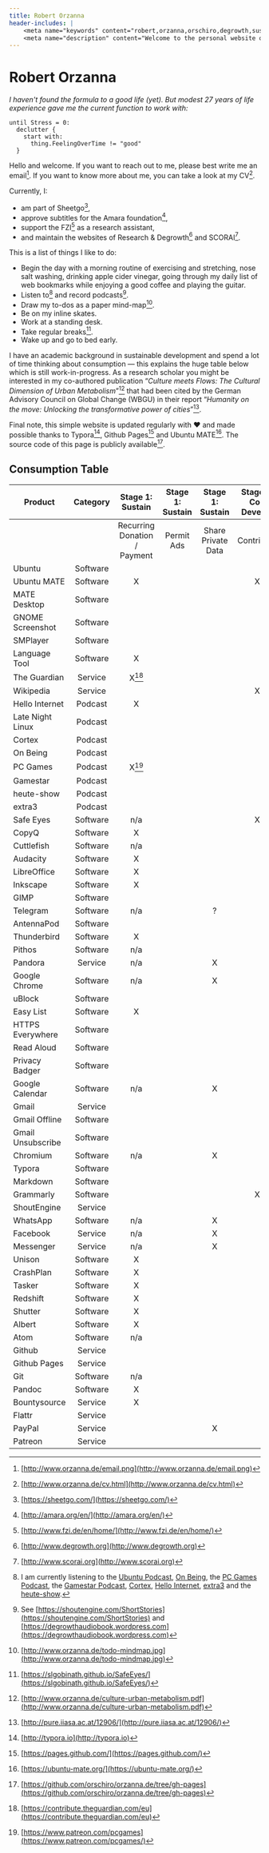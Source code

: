 ```yaml
---
title: Robert Orzanna
header-includes: |
    <meta name="keywords" content="robert,orzanna,orschiro,degrowth,sustainable consumption,minimalism,postwachstum,linux,ubuntu,open-source" />
    <meta name="description" content="Welcome to the personal website of Robert Orzanna." />
---
```


# Robert Orzanna

*I haven't found the formula to a good life (yet). But modest 27 years of life experience gave me the current function to work with:*

```
until Stress = 0:
  declutter {
    start with:
      thing.FeelingOverTime != "good"
  }
```

Hello and welcome. If you want to reach out to me, please best write me an email[^email]. If you want to know more about me, you can take a look at my CV[^CV].

Currently, I:

- am part of Sheetgo[^1],
- approve subtitles for the Amara foundation[^3],
- support the FZI[^4] as a research assistant,
- and maintain the websites of Research & Degrowth[^degrowth] and SCORAI[^scorai].

This is a list of things I like to do:

- Begin the day with a morning routine of exercising and stretching, nose salt washing, drinking apple cider vinegar, going through my daily list of web bookmarks while enjoying a good coffee and playing the guitar.
- Listen to[^podcast] and record podcasts[^myPodcasts].
- Draw my to-dos as a paper mind-map[^mindmap].
- Be on my inline skates.
- Work at a standing desk.
- Take regular breaks[^safeeyes].
- Wake up and go to bed early.

I have an academic background in sustainable development and spend a lot of time thinking about consumption — this explains the huge table below which is still work-in-progress. As a research scholar you might be interested in my co-authored publication “*Culture meets Flows: The Cultural Dimension of Urban Metabolism*”[^CulturemeetsFlows] that had been cited by the German Advisory Council on Global Change (WBGU) in their report “*Humanity on the move: Unlocking the transformative power of cities*”[^Humanityonthemove].

Final note, this simple website is updated regularly with ♥ and made possible thanks to Typora[^typora], Github Pages[^githubpages] and Ubuntu MATE[^MATE]. The source code of this page is publicly available[^source].

## Consumption Table

| Product           | Category |       Stage 1: Sustain       | Stage 1: Sustain |  Stage 1: Sustain  | Stage 2: Co-Develop |
| ----------------- | :------: | :--------------------------: | :--------------: | :----------------: | :-----------------: |
|                   |          | Recurring Donation / Payment |    Permit Ads    | Share Private Data |     Contribute      |
| Ubuntu            | Software |                              |                  |                    |                     |
| Ubuntu MATE       | Software |              X               |                  |                    |          X          |
| MATE Desktop      | Software |                              |                  |                    |                     |
| GNOME Screenshot  | Software |                              |                  |                    |                     |
| SMPlayer          | Software |                              |                  |                    |                     |
| Language Tool     | Software |              X               |                  |                    |                     |
| The Guardian      | Service  |         X[^guardian]         |                  |                    |                     |
| Wikipedia         | Service  |                              |                  |                    |          X          |
| Hello Internet    | Podcast  |              X               |                  |                    |                     |
| Late Night Linux  | Podcast  |                              |                  |                    |                     |
| Cortex            | Podcast  |                              |                  |                    |                     |
| On Being          | Podcast  |                              |                  |                    |                     |
| PC Games          | Podcast  |         X[^pcgames]          |                  |                    |                     |
| Gamestar          | Podcast  |                              |                  |                    |                     |
| heute-show        | Podcast  |                              |                  |                    |                     |
| extra3            | Podcast  |                              |                  |                    |                     |
| Safe Eyes         | Software |             n/a              |                  |                    |          X          |
| CopyQ             | Software |              X               |                  |                    |                     |
| Cuttlefish        | Software |             n/a              |                  |                    |                     |
| Audacity          | Software |              X               |                  |                    |                     |
| LibreOffice       | Software |              X               |                  |                    |                     |
| Inkscape          | Software |              X               |                  |                    |                     |
| GIMP              | Software |                              |                  |                    |                     |
| Telegram          | Software |             n/a              |                  |         ?          |                     |
| AntennaPod        | Software |                              |                  |                    |                     |
| Thunderbird       | Software |              X               |                  |                    |                     |
| Pithos            | Software |             n/a              |                  |                    |                     |
| Pandora           | Service  |             n/a              |                  |         X          |                     |
| Google Chrome     | Software |             n/a              |                  |         X          |                     |
| uBlock            | Software |                              |                  |                    |                     |
| Easy List         | Software |              X               |                  |                    |                     |
| HTTPS Everywhere  | Software |                              |                  |                    |                     |
| Read Aloud        | Software |                              |                  |                    |                     |
| Privacy Badger    | Software |                              |                  |                    |                     |
| Google Calendar   | Software |             n/a              |                  |         X          |                     |
| Gmail             | Service  |                              |                  |                    |                     |
| Gmail Offline     | Software |                              |                  |                    |                     |
| Gmail Unsubscribe | Software |                              |                  |                    |                     |
| Chromium          | Software |             n/a              |                  |         X          |                     |
| Typora            | Software |                              |                  |                    |                     |
| Markdown          | Software |                              |                  |                    |                     |
| Grammarly         | Software |                              |                  |                    |          X          |
| ShoutEngine       | Service  |                              |                  |                    |                     |
| WhatsApp          | Software |             n/a              |                  |         X          |                     |
| Facebook          | Service  |             n/a              |                  |         X          |                     |
| Messenger         | Service  |             n/a              |                  |         X          |                     |
| Unison            | Software |              X               |                  |                    |                     |
| CrashPlan         | Software |              X               |                  |                    |                     |
| Tasker            | Software |              X               |                  |                    |                     |
| Redshift          | Software |              X               |                  |                    |                     |
| Shutter           | Software |              X               |                  |                    |                     |
| Albert            | Software |              X               |                  |                    |                     |
| Atom              | Software |             n/a              |                  |                    |                     |
| Github            | Service  |                              |                  |                    |                     |
| Github Pages      | Service  |                              |                  |                    |                     |
| Git               | Software |             n/a              |                  |                    |                     |
| Pandoc            | Software |              X               |                  |                    |                     |
| Bountysource      | Service  |              X               |                  |                    |                     |
| Flattr            | Service  |                              |                  |                    |                     |
| PayPal            | Service  |                              |                  |         X          |                     |
| Patreon           | Service  |                              |                  |                    |                     |
[^distrowatch]: [https://distrowatch.com/table.php?distribution=ubuntumate](https://distrowatch.com/table.php?distribution=ubuntumate)
[^source]: [https://github.com/orschiro/orzanna.de/tree/gh-pages](https://github.com/orschiro/orzanna.de/tree/gh-pages)
[^mindmap]: [http://www.orzanna.de/todo-mindmap.jpg](http://www.orzanna.de/todo-mindmap.jpg)
[^atom]: [https://atom.io/](https://atom.io/)
[^githubpages]: [https://pages.github.com/](https://pages.github.com/)
[^safeeyes]: [https://slgobinath.github.io/SafeEyes/](https://slgobinath.github.io/SafeEyes/)
[^email]: [http://www.orzanna.de/email.png](http://www.orzanna.de/email.png)
[^degrowth]: [http://www.degrowth.org](http://www.degrowth.org)
[^scorai]: [http://www.scorai.org](http://www.scorai.org)
[^CV]: [http://www.orzanna.de/cv.html](http://www.orzanna.de/cv.html)
[^podcast]: I am currently listening to the [Ubuntu Podcast](http://ubuntupodcast.org/), [On Being](https://onbeing.org/subscribe/), the [PC Games Podcast](http://www.pcgames.de/PC-Games-Podcast-Thema-233689/), the [Gamestar Podcast](http://www.gamestar.de/themen/gamestar-podcast,28/index.html), [Cortex](https://www.relay.fm/cortex), [Hello Internet](http://www.hellointernet.fm/), [extra3](https://www.ndr.de/fernsehen/sendungen/extra_3/video-podcast/index.html) and the [heute-show](http://shoutengine.com/heuteshowFanPodcast/).
[^CulturemeetsFlows]: [http://www.orzanna.de/culture-urban-metabolism.pdf](http://www.orzanna.de/culture-urban-metabolism.pdf)
[^Humanityonthemove]: [http://pure.iiasa.ac.at/12906/](http://pure.iiasa.ac.at/12906/)
[^1]: [https://sheetgo.com/](https://sheetgo.com/)
[^3]: [http://amara.org/en/](http://amara.org/en/)
[^4]: [http://www.fzi.de/en/home/](http://www.fzi.de/en/home/)
[^5]: [https://medium.com/orschiro/life-7091c41a9566#.2waqlqylq](https://medium.com/orschiro/life-7091c41a9566#.2waqlqylq)
[^MATE]: [https://ubuntu-mate.org/](https://ubuntu-mate.org/)
[^myPodcasts]: See [https://shoutengine.com/ShortStories](https://shoutengine.com/ShortStories) and [https://degrowthaudiobook.wordpress.com](https://degrowthaudiobook.wordpress.com)


[^4.5]: [https://www.producthunt.com/posts/sibbel](https://www.producthunt.com/posts/sibbel)

[^UbuntuMateForum]: [https://ubuntu-mate.community/users/orschiro/summary](https://ubuntu-mate.community/users/orschiro/summary)
[^typora]: [http://typora.io](http://typora.io)
[^guardian]: [https://contribute.theguardian.com/eu](https://contribute.theguardian.com/eu)
[^pcgames]: [https://www.patreon.com/pcgames](https://www.patreon.com/pcgames/)